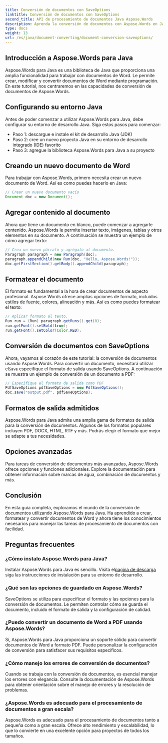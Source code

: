 ```yaml
---
title: Conversión de documentos con SaveOptions
linktitle: Conversión de documentos con SaveOptions
second_title: API de procesamiento de documentos Java Aspose.Words
description: Aprenda la conversión de documentos con Aspose.Words en Java. Guía paso a paso, ejemplos de código y preguntas frecuentes para una conversión perfecta de Word a PDF.
type: docs
weight: 13
url: /es/java/document-converting/document-conversion-saveoptions/
---
```


## Introducción a Aspose.Words para Java

Aspose.Words para Java es una biblioteca de Java que proporciona una amplia funcionalidad para trabajar con documentos de Word. Le permite crear, modificar y convertir documentos de Word mediante programación. En este tutorial, nos centraremos en las capacidades de conversión de documentos de Aspose.Words.

## Configurando su entorno Java

Antes de poder comenzar a utilizar Aspose.Words para Java, debe configurar su entorno de desarrollo Java. Siga estos pasos para comenzar:

- Paso 1: descargue e instale el kit de desarrollo Java (JDK)
- Paso 2: cree un nuevo proyecto Java en su entorno de desarrollo integrado (IDE) favorito
- Paso 3: agregue la biblioteca Aspose.Words para Java a su proyecto

## Creando un nuevo documento de Word

Para trabajar con Aspose.Words, primero necesita crear un nuevo documento de Word. Así es como puedes hacerlo en Java:

```java
// Crear un nuevo documento vacío
Document doc = new Document();
```

## Agregar contenido al documento

Ahora que tiene un documento en blanco, puede comenzar a agregarle contenido. Aspose.Words le permite insertar texto, imágenes, tablas y otros elementos en su documento. A continuación se muestra un ejemplo de cómo agregar texto:

```java
// Crea un nuevo párrafo y agrégalo al documento.
Paragraph paragraph = new Paragraph(doc);
paragraph.appendChild(new Run(doc, "Hello, Aspose.Words!"));
doc.getFirstSection().getBody().appendChild(paragraph);
```

## Formatear el documento

El formato es fundamental a la hora de crear documentos de aspecto profesional. Aspose.Words ofrece amplias opciones de formato, incluidos estilos de fuente, colores, alineación y más. Así es como puedes formatear el texto:

```java
// Aplicar formato al texto.
Run run = (Run) paragraph.getRuns().get(0);
run.getFont().setBold(true);
run.getFont().setColor(Color.RED);
```

## Conversión de documentos con SaveOptions

 Ahora, vayamos al corazón de este tutorial: la conversión de documentos usando Aspose.Words. Para convertir un documento, necesitará utilizar el`Save` especifique el formato de salida usando SaveOptions. A continuación se muestra un ejemplo de conversión de un documento a PDF:

```java
// Especifique el formato de salida como PDF
PdfSaveOptions pdfSaveOptions = new PdfSaveOptions();
doc.save("output.pdf", pdfSaveOptions);
```

## Formatos de salida admitidos

Aspose.Words para Java admite una amplia gama de formatos de salida para la conversión de documentos. Algunos de los formatos populares incluyen PDF, DOCX, HTML, RTF y más. Podrás elegir el formato que mejor se adapte a tus necesidades.

## Opciones avanzadas

Para tareas de conversión de documentos más avanzadas, Aspose.Words ofrece opciones y funciones adicionales. Explore la documentación para obtener información sobre marcas de agua, combinación de documentos y más.

## Conclusión

En esta guía completa, exploramos el mundo de la conversión de documentos utilizando Aspose.Words para Java. Ha aprendido a crear, formatear y convertir documentos de Word y ahora tiene los conocimientos necesarios para manejar las tareas de procesamiento de documentos con facilidad.

## Preguntas frecuentes

### ¿Cómo instalo Aspose.Words para Java?

 Instalar Aspose.Words para Java es sencillo. Visita el[pagina de descarga](https://releases.aspose.com/words/java/) siga las instrucciones de instalación para su entorno de desarrollo.

### ¿Qué son las opciones de guardado en Aspose.Words?

SaveOptions se utiliza para especificar el formato y las opciones para la conversión de documentos. Le permiten controlar cómo se guarda el documento, incluido el formato de salida y la configuración de calidad.

### ¿Puedo convertir un documento de Word a PDF usando Aspose.Words?

Sí, Aspose.Words para Java proporciona un soporte sólido para convertir documentos de Word a formato PDF. Puede personalizar la configuración de conversión para satisfacer sus requisitos específicos.

### ¿Cómo manejo los errores de conversión de documentos?

Cuando se trabaja con la conversión de documentos, es esencial manejar los errores con elegancia. Consulte la documentación de Aspose.Words para obtener orientación sobre el manejo de errores y la resolución de problemas.

### ¿Aspose.Words es adecuado para el procesamiento de documentos a gran escala?

Aspose.Words es adecuado para el procesamiento de documentos tanto a pequeña como a gran escala. Ofrece alto rendimiento y escalabilidad, lo que lo convierte en una excelente opción para proyectos de todos los tamaños.